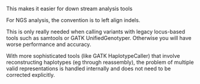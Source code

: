 This makes it easier for down stream analysis tools

For NGS analysis, the convention is to left align indels. 


This is only really needed when calling variants with legacy locus-based tools such as samtools or GATK UnifiedGenotyper. Otherwise you will have worse performance and accuracy.

With more sophisticated tools (like GATK HaplotypeCaller) that involve reconstructing haplotypes (eg through reassembly), the problem of multiple valid representations is handled internally and does not need to be corrected explicitly.